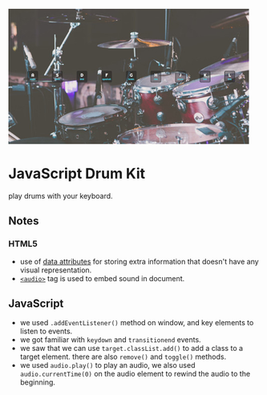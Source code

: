 ![JavaScript Drum Kit](assets/images/app-image.jpg)

# JavaScript Drum Kit
play drums with your keyboard.

## Notes
### HTML5
- use of [data attributes](https://developer.mozilla.org/en-US/docs/Learn/HTML/Howto/Use_data_attributes) for storing extra information that doesn't have any visual representation.
- [`<audio>`](https://developer.mozilla.org/en-US/docs/Web/HTML/Element/audio) tag is used to embed sound in document.

## JavaScript
- we used `.addEventListener()` method on window, and key elements to listen to events.
- we got familiar with `keydown` and `transitionend` events.
- we saw that we can use `target.classList.add()` to add a class to a target element. there are also `remove()` and `toggle()` methods.
- we used `audio.play()` to play an audio, we also used `audio.currentTime(0)` on the audio element to rewind the audio to the beginning. 